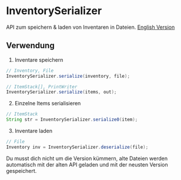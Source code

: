 # InventorySerializer
API zum speichern &amp; laden von Inventaren in Dateien.
[English Version](/README.md)

## Verwendung
1. Inventare speichern
```java
// Inventory, File
InventorySerializer.serialize(inventory, file);

// ItemStack[], PrintWriter
InventorySerializer.serialize(items, out);
```
2. Einzelne Items serialisieren
```java
// ItemStack
String str = InventorySerializer.serialize0(item);
```
3. Inventare laden
```java
// File
Inventory inv = InventorySerializer.deserialize(file);
```
Du musst dich nicht um die Version kümmern, alte Dateien werden automatisch mit der alten API geladen und mit der neusten Version gespeichert.
